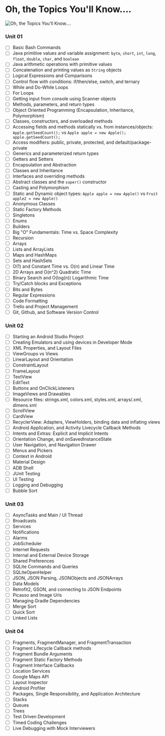 # Oh, the Topics You'll Know....

![Oh, the Topics You'll Know....](https://github.com/joinpursuit/Pursuit-Core-Android/blob/master/cohort_5.4/unit_04/images/oh-the-topics-youll-know-pursuit-core-android-54.jpg)

### Unit 01
- [ ] Basic Bash Commands
- [ ] Java primitive values and variable assignment: `byte`, `short`, `int`, `long`, `float`, `double`, `char`, and `boolean`
- [ ] Java arithmetic operations with primitive values
- [ ] Concatenation and printing values as `String` objects
- [ ] Logical Expressions and Comparisons
- [ ] Control flow with conditions: if/then/else, switch, and ternary
- [ ] While and Do-While Loops
- [ ] For Loops
- [ ] Getting input from console using Scanner objects
- [ ] Methods, parameters, and return types
- [ ] Object Oriented Programming (Encapsulation, Inheritance, Polymorphism)
- [ ] Classes, constructors, and overloaded methods
- [ ] Accessing fields and methods statically vs. from instances/objects: `Apple.getSeedCount();` vs `Apple apple = new Apple(); apple.getSeedCount();`
- [ ] Access modifiers: public, private, protected, and default/package-private
- [ ] Generics and parameterized return types
- [ ] Getters and Setters
- [ ] Encapsulation and Abstraction
- [ ] Classes and Inheritance
- [ ] Interfaces and overriding methods
- [ ] Abstract classes and the `super()` constructor
- [ ] Casting and Polymorphism
- [ ] Static and Dynamic object types: `Apple apple = new Apple()` vs `Fruit apple2 = new Apple()`
- [ ] Anonymous Classes
- [ ] Static Factory Methods
- [ ] Singletons
- [ ] Enums
- [ ] Builders
- [ ] Big "O" Fundamentals: Time vs. Space Complexity
- [ ] Recursion
- [ ] Arrays
- [ ] Lists and ArrayLists
- [ ] Maps and HashMaps
- [ ] Sets and HashSets
- [ ] O(1) and Constant Time vs. O(n) and Linear Time
- [ ] 2D Arrays and O(n^2) Quadratic Time
- [ ] Binary Search and O(log(n)) Logarithmic Time
- [ ] Try/Catch blocks and Exceptions
- [ ] Bits and Bytes
- [ ] Regular Expressions
- [ ] Code Formatting
- [ ] Trello and Project Management
- [ ] Git, Github, and Software Version Control

### Unit 02
- [ ] Starting an Android Studio Project
- [ ] Creating Emulators and using devices in Developer Mode
- [ ] XML Properties, and Layout Files
- [ ] ViewGroups vs Views
- [ ] LinearLayout and Orientation
- [ ] ConstraintLayout
- [ ] FrameLayout
- [ ] TextView
- [ ] EditText
- [ ] Buttons and OnClickListeners
- [ ] ImageViews and Drawables
- [ ] Resource files: strings.xml, colors.xml, styles.xml, arrays/.xml, dimens.xml
- [ ] ScrollView
- [ ] CardView
- [ ] RecyclerView: Adapters, ViewHolders, binding data and inflating views
- [ ] Android Application, and Activity Livecycle Callback Methods
- [ ] Intents and Extras: Explicit and Implicit Intents
- [ ] Orientation Change, and onSavedInstanceState
- [ ] User Navigation, and Navigation Drawer
- [ ] Menus and Pickers
- [ ] Context in Android
- [ ] Material Design
- [ ] ADB Shell
- [ ] JUnit Testing
- [ ] UI Testing
- [ ] Logging and Debugging
- [ ] Bubble Sort

### Unit 03
- [ ] AsyncTasks and Main / UI Thread
- [ ] Broadcasts
- [ ] Services
- [ ] Notifications
- [ ] Alarms
- [ ] JobScheduler
- [ ] Internet Requests
- [ ] Internal and External Device Storage
- [ ] Shared Preferences
- [ ] SQLite Commands and Queries
- [ ] SQLiteOpenHelper
- [ ] JSON, JSON Parsing, JSONObjects and JSONArrays
- [ ] Data Models
- [ ] Retrofit2, GSON, and connecting to JSON Endpoints
- [ ] Picasso and Image Urls
- [ ] Managing Gradle Dependencies
- [ ] Merge Sort
- [ ] Quick Sort
- [ ] Linked Lists

### Unit 04

- [ ] Fragments, FragmentManager, and FragmentTransaction
- [ ] Fragment Lifecycle Callback methods
- [ ] Fragment Bundle Arguments
- [ ] Fragment Static Factory Methods
- [ ] Fragment Interface Callbacks
- [ ] Location Services
- [ ] Google Maps API
- [ ] Layout Inspector
- [ ] Android Profiler
- [ ] Packages, Single Responsibility, and Application Architecture
- [ ] Stacks
- [ ] Queues
- [ ] Trees
- [ ] Test Driven Development
- [ ] Timed Coding Challenges
- [ ] Live Debugging with Mock Interviewers

